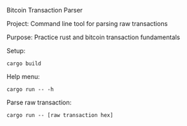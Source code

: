 Bitcoin Transaction Parser

Project: Command line tool for parsing raw transactions

Purpose: Practice rust and bitcoin transaction fundamentals

Setup:
```
cargo build
```

Help menu:
```
cargo run -- -h
```

Parse raw transaction:
```
cargo run -- [raw transaction hex]
```
